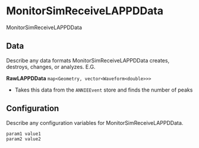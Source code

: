# MonitorSimReceiveLAPPDData

MonitorSimReceiveLAPPDData

## Data

Describe any data formats MonitorSimReceiveLAPPDData creates, destroys, changes, or analyzes. E.G.

**RawLAPPDData** `map<Geometry, vector<Waveform<double>>>`
* Takes this data from the `ANNIEEvent` store and finds the number of peaks


## Configuration

Describe any configuration variables for MonitorSimReceiveLAPPDData.

```
param1 value1
param2 value2
```

